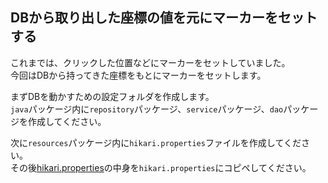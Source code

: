 ## DBから取り出した座標の値を元にマーカーをセットする
これまでは、クリックした位置などにマーカーをセットしていました。  
今回はDBから持ってきた座標をもとにマーカーをセットします。  

まずDBを動かすための設定フォルダを作成します。  
`java`パッケージ内に`repository`パッケージ、`service`パッケージ、`dao`パッケージを作成してください。  

次に`resources`パッケージ内に`hikari.properties`ファイルを作成してください。  
その後[hikari.properties](./../resources/hikari.properties)の中身を`hikari.properties`にコピペしてください。